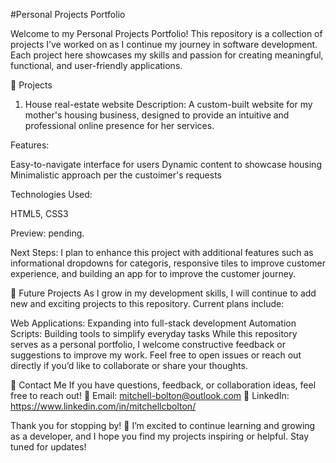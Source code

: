 #Personal Projects Portfolio

Welcome to my Personal Projects Portfolio! This repository is a collection of projects I’ve worked on as I continue my journey in software development. Each project here showcases my skills and passion for creating meaningful, functional, and user-friendly applications.

📂 Projects
1. House real-estate website 
Description:
A custom-built website for my mother's housing business, designed to provide an intuitive and professional online presence for her services.

Features:

Easy-to-navigate interface for users
Dynamic content to showcase housing
Minimalistic approach per the custoimer's requests

Technologies Used:

HTML5, CSS3

Preview: pending.

Next Steps:
I plan to enhance this project with additional features such as informational dropdowns for categoris, responsive tiles to improve customer experience, and building an app for to improve the customer journey. 

🚀 Future Projects
As I grow in my development skills, I will continue to add new and exciting projects to this repository. Current plans include:

Web Applications: Expanding into full-stack development
Automation Scripts: Building tools to simplify everyday tasks
While this repository serves as a personal portfolio, I welcome constructive feedback or suggestions to improve my work. Feel free to open issues or reach out directly if you’d like to collaborate or share your thoughts.

📧 Contact Me
If you have questions, feedback, or collaboration ideas, feel free to reach out!
📩 Email: mitchell-bolton@outlook.com
📱 LinkedIn: https://www.linkedin.com/in/mitchellcbolton/

Thank you for stopping by! 🌟
I’m excited to continue learning and growing as a developer, and I hope you find my projects inspiring or helpful. Stay tuned for updates!
